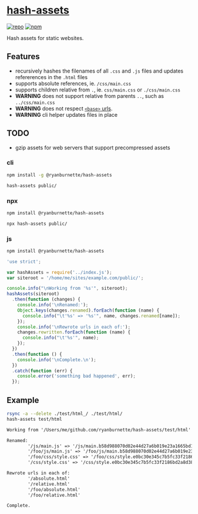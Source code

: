 # [hash-assets](https://github.com/ryanburnette/hash-assets)

[![repo](https://img.shields.io/badge/repo-Github-black.svg?style=flat-square)](https://github.com/ryanburnette/hash-assets)
[![npm](https://img.shields.io/badge/pkg-NPM-green.svg?style=flat-square)](https://www.npmjs.com/package/@ryanburnette/hash-assets)

Hash assets for static websites.

## Features

- recursively hashes the filenames of all `.css` and `.js` files and updates
  refererences in the `.html` files
- supports absolute references, ie. `/css/main.css`
- supports children relative from `.`, ie. `css/main.css` or `./css/main.css`
- **WARNING** does not support relative from parents `..`, such as
  `../css/main.css`
- **WARNING** does not respect
  [`<base>` urls](https://developer.mozilla.org/en-US/docs/Web/HTML/Element/base).
- **WARNING** cli helper updates files in place

## TODO

- gzip assets for web servers that support precompressed assets

### cli

```bash
npm install -g @ryanburnette/hash-assets
```

```bash
hash-assets public/
```

### npx

```bash
npm install @ryanburnette/hash-assets
```

```bash
npx hash-assets public/
```

### js

```bash
npm install @ryanburnette/hash-assets
```

```js
'use strict';

var hashAssets = require('../index.js');
var siteroot = '/home/me/sites/example.com/public/';

console.info("\nWorking from '%s'", siteroot);
hashAssets(siteroot)
  .then(function (changes) {
    console.info('\nRenamed:');
    Object.keys(changes.renamed).forEach(function (name) {
      console.info("\t'%s' => '%s'", name, changes.renamed[name]);
    });
    console.info('\nRewrote urls in each of:');
    changes.rewritten.forEach(function (name) {
      console.info("\t'%s'", name);
    });
  })
  .then(function () {
    console.info('\nComplete.\n');
  })
  .catch(function (err) {
    console.error('something bad happened', err);
  });
```

## Example

```bash
rsync -a --delete ./test/html_/ ./test/html/
hash-assets test/html
```

```txt
Working from '/Users/me/github.com/ryanburnette/hash-assets/test/html'

Renamed:
        '/js/main.js' => '/js/main.b58d988070d02e44d27a6b019e23a1665bd1f790.js'
        '/foo/js/main.js' => '/foo/js/main.b58d988070d02e44d27a6b019e23a1665bd1f790.js'
        '/foo/css/style.css' => '/foo/css/style.e0bc30e345c7b5fc33f2186bd2a8d387b088e1eb.css'
        '/css/style.css' => '/css/style.e0bc30e345c7b5fc33f2186bd2a8d387b088e1eb.css'

Rewrote urls in each of:
        '/absolute.html'
        '/relative.html'
        '/foo/absolute.html'
        '/foo/relative.html'

Complete.
```
